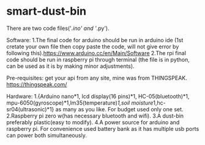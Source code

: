 # smart-dust-bin
There are two code files('*.ino' and '*.py').

Software:
1.The final code for arduino should be run in arduino ide (1st cretate your own file then copy paste the code, will not give error by following this).https://www.arduino.cc/en/Main/Software
2.The rpi final code should be run in raspberry pi through terminal (the file is in python, can be used as it is by making minor adjustments).

Pre-requisites: get your api from any site, mine was from THINGSPEAK.
https://thingspeak.com/

Hardware:
1.{Arduino nano*1, lcd display(16 pins)*1, HC-05(bluetooth)*1, mpu-6050(gyroscope)*1,lm35(temperature)*1,soil moisture*1,hc-sr04(ultrasonic)*1} as many as you like. For budget used only one set.
2.Raspberry pi zero w(has necessary bluetooth and wifi).
3.A dust-bin preferably plastic(easy to modify).
4.A power source for arduino and raspberry pi. For convenience used battery bank as it has multiple usb ports can power both simultaneously.
